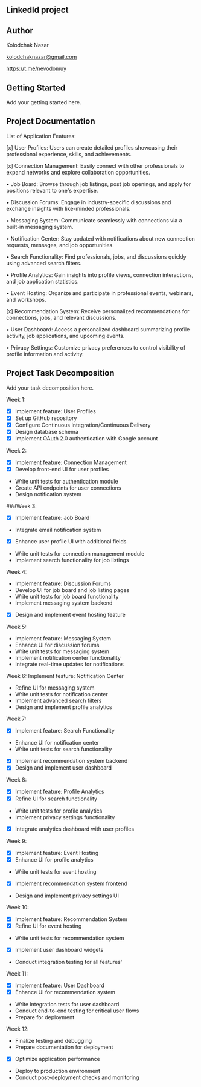 ## LinkedId project

## Author
Kolodchak Nazar

kolodchaknazar@gmail.com

https://t.me/nevodomuy

## Getting Started
Add your getting started here.

## Project Documentation
List of Application Features:

[x]  User Profiles: Users can create detailed profiles showcasing their professional experience, skills, and achievements.

[x]  Connection Management: Easily connect with other professionals to expand networks and explore collaboration opportunities.

• Job Board: Browse through job listings, post job openings, and apply for positions relevant to one's expertise.

• Discussion Forums: Engage in industry-specific discussions and exchange insights with like-minded professionals.

• Messaging System: Communicate seamlessly with connections via a built-in messaging system.

• Notification Center: Stay updated with notifications about new connection requests, messages, and job opportunities.

• Search Functionality: Find professionals, jobs, and discussions quickly using advanced search filters.

• Profile Analytics: Gain insights into profile views, connection interactions, and job application statistics.

• Event Hosting: Organize and participate in professional events, webinars, and workshops.

[x]  Recommendation System: Receive personalized recommendations for connections, jobs, and relevant discussions.

• User Dashboard: Access a personalized dashboard summarizing profile activity, job applications, and upcoming events.

• Privacy Settings: Customize privacy preferences to control visibility of profile information and activity.


## Project Task Decomposition
Add your task decomposition here.

Week 1:
  - [x] Implement feature: User Profiles  
  - [x] Set up GitHub repository
  - [x] Configure Continuous Integration/Continuous Delivery
  - [x] Design database schema
  - [x] Implement OAuth 2.0 authentication with Google account
  
Week 2:
  - [x] Implement feature: Connection Management
  - [x] Develop front-end UI for user profiles
  - Write unit tests for authentication module
  - Create API endpoints for user connections
  - Design notification system
  
###Week 3:
  - [x] Implement feature: Job Board
  - Integrate email notification system
  - [x] Enhance user profile UI with additional fields
  - Write unit tests for connection management module
  - Implement search functionality for job listings

Week 4:
  - Implement feature: Discussion Forums
  - Develop UI for job board and job listing pages
  - Write unit tests for job board functionality
  - Implement messaging system backend
  - [x] Design and implement event hosting feature
  
Week 5:
  - Implement feature: Messaging System
  - Enhance UI for discussion forums
  - Write unit tests for messaging system
  - Implement notification center functionality
  - Integrate real-time updates for notifications
  
Week 6:
  Implement feature: Notification Center
  - Refine UI for messaging system
  - Write unit tests for notification center
  - Implement advanced search filters
  - Design and implement profile analytics
  
Week 7:
  - [x] Implement feature: Search Functionality
  - Enhance UI for notification center
  - Write unit tests for search functionality
  - [x] Implement recommendation system backend
  - [x] Design and implement user dashboard
  
Week 8:
  - [x] Implement feature: Profile Analytics
  - [x] Refine UI for search functionality
  - Write unit tests for profile analytics
  - Implement privacy settings functionality
  - [x] Integrate analytics dashboard with user profiles
  
Week 9:
  - [x] Implement feature: Event Hosting
  - [x] Enhance UI for profile analytics
  - Write unit tests for event hosting
  - [x] Implement recommendation system frontend
  - Design and implement privacy settings UI
  
Week 10:
  - [x] Implement feature: Recommendation System
  - [x] Refine UI for event hosting
  - Write unit tests for recommendation system
  - [x] Implement user dashboard widgets
  - Conduct integration testing for all features'
  
Week 11:
  - [x] Implement feature: User Dashboard
  - [x] Enhance UI for recommendation system
  - Write integration tests for user dashboard
  - Conduct end-to-end testing for critical user flows
  - Prepare for deployment
  
Week 12:
  - Finalize testing and debugging
  - Prepare documentation for deployment
  - [x] Optimize application performance
  - Deploy to production environment
  - Conduct post-deployment checks and monitoring


